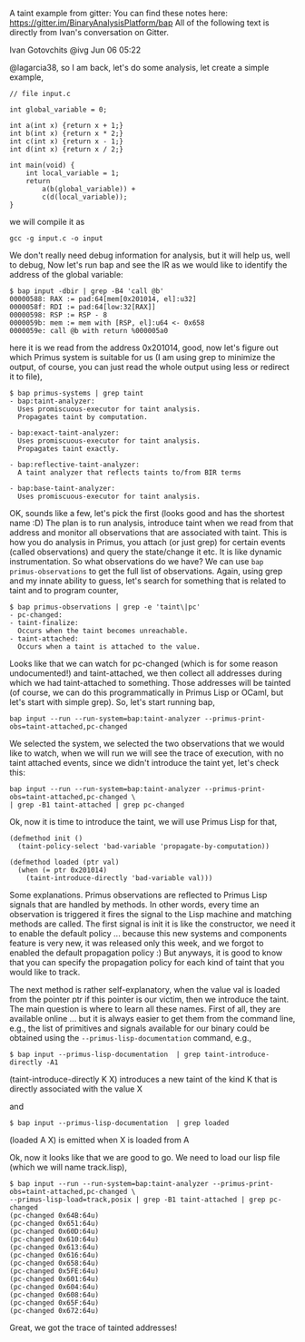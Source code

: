 A taint example from gitter:
You can find these notes here:  https://gitter.im/BinaryAnalysisPlatform/bap
All of the following text is directly from Ivan's conversation on Gitter.

Ivan Gotovchits
@ivg
Jun 06 05:22

@lagarcia38, so I am back, let's do some analysis, let create a simple example,

```
// file input.c

int global_variable = 0;

int a(int x) {return x + 1;}
int b(int x) {return x * 2;}
int c(int x) {return x - 1;}
int d(int x) {return x / 2;}

int main(void) {
    int local_variable = 1;
    return
        a(b(global_variable)) +
        c(d(local_variable));
}
```

we will compile it as

`gcc -g input.c -o input`

We don't really need debug information for analysis, but it will help us, well to debug, 
Now let's run bap and see the IR as we would like to identify the address of the global variable:

```
$ bap input -dbir | grep -B4 'call @b'
00000588: RAX := pad:64[mem[0x201014, el]:u32]
0000058f: RDI := pad:64[low:32[RAX]]
00000598: RSP := RSP - 8
0000059b: mem := mem with [RSP, el]:u64 <- 0x658
0000059e: call @b with return %000005a0
```

here it is we read from the address 0x201014, good, now let's figure out which Primus 
system is suitable for us (I am using grep to minimize the output, of course, you can 
just read the whole output using less or redirect it to file),

```
$ bap primus-systems | grep taint
- bap:taint-analyzer:
  Uses promiscuous-executor for taint analysis.
  Propagates taint by computation.

- bap:exact-taint-analyzer:
  Uses promiscuous-executor for taint analysis.
  Propagates taint exactly.

- bap:reflective-taint-analyzer:
  A taint analyzer that reflects taints to/from BIR terms

- bap:base-taint-analyzer:
  Uses promiscuous-executor for taint analysis.
```

OK, sounds like a few, let's pick the first (looks good and has the shortest name :D) The 
plan is to run analysis, introduce taint when we read from that address and monitor all 
observations that are associated with taint. This is how you do analysis in Primus, you 
attach (or just grep) for certain events (called observations) and query the state/change 
it etc. It is like dynamic instrumentation. So what observations do we have? We can use 
`bap primus-observations` to get the full list of observations. Again, using grep and my 
innate ability to guess, let's search for something that is related to taint and to program 
counter,

```
$ bap primus-observations | grep -e 'taint\|pc'
- pc-changed:
- taint-finalize:
  Occurs when the taint becomes unreachable.
- taint-attached:
  Occurs when a taint is attached to the value.
```

Looks like that we can watch for pc-changed (which is for some reason undocumented!) 
and taint-attached, we then collect all addresses during which we had taint-attached 
to something. Those addresses will be tainted (of course, we can do this programmatically 
in Primus Lisp or OCaml, but let's start with simple grep). So, let's start running bap,

`bap input --run --run-system=bap:taint-analyzer --primus-print-obs=taint-attached,pc-changed`

We selected the system, we selected the two observations that we would like to watch, 
when we will run we will see the trace of execution, with no taint attached events, 
since we didn't introduce the taint yet, let's check this:

```
bap input --run --run-system=bap:taint-analyzer --primus-print-obs=taint-attached,pc-changed \
| grep -B1 taint-attached | grep pc-changed
```

Ok, now it is time to introduce the taint, we will use Primus Lisp for that,

```
(defmethod init ()
  (taint-policy-select 'bad-variable 'propagate-by-computation))

(defmethod loaded (ptr val)
  (when (= ptr 0x201014)
    (taint-introduce-directly 'bad-variable val)))
```

Some explanations. Primus observations are reflected to Primus Lisp signals that 
are handled by methods. In other words, every time an observation is triggered 
it fires the signal to the Lisp machine and matching methods are called. The first 
signal is init it is like the constructor, we need it to enable the default policy 
... because this new systems and components feature is very new, it was released 
only this week, and we forgot to enabled the default propagation policy :) But 
anyways, it is good to know that you can specify the propagation policy for each 
kind of taint that you would like to track. 

The next method is rather self-explanatory, when the value val is loaded from the 
pointer ptr if this pointer is our victim, then we introduce the taint. The main 
question is where to learn all these names. First of all, they are available online
... but it is always easier to get them from the command line, e.g., the list of 
primitives and signals available for our binary could be obtained using the 
`--primus-lisp-documentation` command, e.g.,

```
$ bap input --primus-lisp-documentation  | grep taint-introduce-directly -A1
```

(taint-introduce-directly K X) introduces a new taint of the
kind K that is directly associated with the value X

and

```
$ bap input --primus-lisp-documentation  | grep loaded
```

(loaded A X) is emitted when X is loaded from A

Ok, now it looks like that we are good to go. We need to load our lisp file (which we will name track.lisp),

```
$ bap input --run --run-system=bap:taint-analyzer --primus-print-obs=taint-attached,pc-changed \
--primus-lisp-load=track,posix | grep -B1 taint-attached | grep pc-changed
(pc-changed 0x64B:64u)
(pc-changed 0x651:64u)
(pc-changed 0x60D:64u)
(pc-changed 0x610:64u)
(pc-changed 0x613:64u)
(pc-changed 0x616:64u)
(pc-changed 0x658:64u)
(pc-changed 0x5FE:64u)
(pc-changed 0x601:64u)
(pc-changed 0x604:64u)
(pc-changed 0x608:64u)
(pc-changed 0x65F:64u)
(pc-changed 0x672:64u)
```

Great, we got the trace of tainted addresses!
